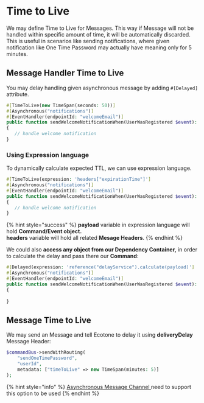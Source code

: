 # Time to Live

We may define Time to Live for Messages. This way if Message will not be handled within specific amount of time, it will be automatically discarded. \
This is useful in scenarios like sending notifications, where given notification like One Time Password may actually have meaning only for 5 minutes.&#x20;

## Message Handler Time to Live

You may delay handling given asynchronous message by adding `#[Delayed]` attribute.

```php
#[TimeToLive(new TimeSpan(seconds: 50))]
#[Asynchronous("notifications")]
#[EventHandler(endpointId: "welcomeEmail")]
public function sendWelcomeNotificationWhen(UserWasRegistered $event): void
{
   // handle welcome notification
}
```

### Using Expression language

To dynamically calculate expected TTL, we can use expression language.

```php
#[TimeToLive(expression: 'headers["expirationTime"]']
#[Asynchronous("notifications")]
#[EventHandler(endpointId: "welcomeEmail")]
public function sendWelcomeNotificationWhen(UserWasRegistered $event): void
{
   // handle welcome notification
}
```

{% hint style="success" %}
**payload** variable in expression language will hold **Command/Event object.** \
**headers** variable will hold all related **Mesage Headers**.
{% endhint %}

We could also **access any object from our Dependency Container,** in order to calculate the delay and pass there our **Command**:

```php
#[Delayed(expression: 'reference("delayService").calculate(payload)']
#[Asynchronous("notifications")]
#[EventHandler(endpointId: "welcomeEmail")]
public function sendWelcomeNotificationWhen(UserWasRegistered $event): void
{
   
}
```

## Message Time to Live

We may send an Message and tell Ecotone to delay it using **deliveryDelay** Message Header:

```php
$commandBus->sendWithRouting(
    "sendOneTimePassword", 
    "userId", 
    metadata: ["timeToLive" => new TimeSpan(minutes: 5)]
);
```

{% hint style="info" %}
[Asynchronous Message Channel ](./)need to support this option to be used
{% endhint %}
